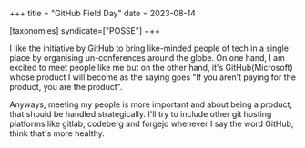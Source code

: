 +++
title = "GitHub Field Day"
date = 2023-08-14

[taxonomies]
syndicate=["POSSE"]
+++

I like the initiative by GitHub to bring like-minded people of tech in a single place by organising un-conferences around the globe. On one hand, I am excited to meet people like me but on the other hand, it's GitHub(Microsoft) whose product I will become as the saying goes "If you aren't paying for the product, you are the product".

Anyways, meeting my people is more important and about being a product, that should be handled strategically. I'll try to include other git hosting platforms like gitlab, codeberg and forgejo whenever I say the word GitHub, think that's more healthy.
